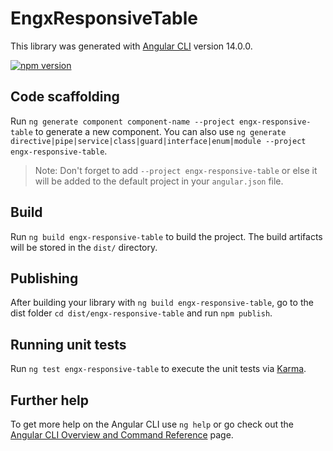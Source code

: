 # EngxResponsiveTable

This library was generated with [Angular CLI](https://github.com/angular/angular-cli) version 14.0.0.

[![npm version](https://badge.fury.io/js/@engx%2Fengx-responsive-table.svg)](https://badge.fury.io/js/@engx%2Fengx-responsive-table)

## Code scaffolding

Run `ng generate component component-name --project engx-responsive-table` to generate a new component. You can also use `ng generate directive|pipe|service|class|guard|interface|enum|module --project engx-responsive-table`.
> Note: Don't forget to add `--project engx-responsive-table` or else it will be added to the default project in your `angular.json` file. 

## Build

Run `ng build engx-responsive-table` to build the project. The build artifacts will be stored in the `dist/` directory.

## Publishing

After building your library with `ng build engx-responsive-table`, go to the dist folder `cd dist/engx-responsive-table` and run `npm publish`.

## Running unit tests

Run `ng test engx-responsive-table` to execute the unit tests via [Karma](https://karma-runner.github.io).

## Further help

To get more help on the Angular CLI use `ng help` or go check out the [Angular CLI Overview and Command Reference](https://angular.io/cli) page.

